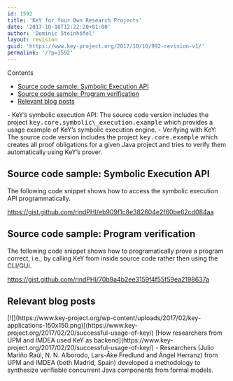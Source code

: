 ```yaml
---
id: 1592
title: 'KeY for Your Own Research Projects'
date: '2017-10-10T12:22:20+01:00'
author: 'Dominic Steinhöfel'
layout: revision
guid: 'https://www.key-project.org/2017/10/10/992-revision-v1/'
permalink: '/?p=1592'
---
```


<div class="row"><div class="col-md-3 col-md-push-9"><div class="no_bullets" id="toc_container">Contents

- [Source code sample: Symbolic Execution API](#Source_code_sample_Symbolic_Execution_API)
- [Source code sample: Program verification](#Source_code_sample_Program_verification)
- [Relevant blog posts](#Relevant_blog_posts)

</div> </div><div class="col-md-9 col-md-pull-3">- KeY’s symbolic execution API: The source code version includes the project <tt>key.core.symbolic\_execution.example</tt> which provides a usage example of KeY’s symbolic execution engine.
- Verifying with KeY: The source code version includes the project <tt>key.core.example</tt> which creates all proof obligations for a given Java project and tries to verify them automatically using KeY’s prover.
 
## <span id="Source_code_sample_Symbolic_Execution_API">Source code sample: Symbolic Execution API</span>

 The following code snippet shows how to access the symbolic execution API programmatically.

https://gist.github.com/rindPHI/eb909f1c8e382604e2f60be62cd084aa

## <span id="Source_code_sample_Program_verification">Source code sample: Program verification</span>

 The following code snippet shows how to programatically prove a program correct, i.e., by calling KeY from inside source code rather then using the CLI/GUI.

https://gist.github.com/rindPHI/70b9a4b2ee3159f4f55f59ea2198637a

## <span id="Relevant_blog_posts">Relevant blog posts</span>

<div class="display-posts-listing"><div class="listing-item">[![](https://www.key-project.org/wp-content/uploads/2017/02/key-applications-150x150.png)](https://www.key-project.org/2017/02/20/successful-usage-of-key/) [How researchers from UPM and IMDEA used KeY as backend](https://www.key-project.org/2017/02/20/successful-usage-of-key/) <span class="excerpt-dash">-</span> <span class="excerpt">Researchers (Julio Mariño Raúl, N. N. Alborodo, Lars-Åke Fredlund and Ángel Herranz) from UPM and IMDEA (both Madrid, Spain) developed a methodology to synthesize verifiable concurrent Java components from formal models.</span></div></div> </div>  </div> 